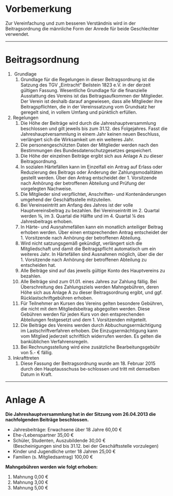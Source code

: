 Vorbemerkung
============

Zur Vereinfachung und zum besseren Verständnis wird in der Beitragsordnung die männliche Form der Anrede für beide Geschlechter verwendet.

* * *

Beitragsordnung
===============

1.   Grundlage
    1.  Grundlage für die Regelungen in dieser Beitragsordnung ist die Satzung des TGV „Eintracht“ Beilstein 1823 e.V. in der derzeit gültigen Fassung. Wesentliche Grundlage für die finanzielle Ausstattung des Vereins ist das Beitragsaufkommen der Mitglieder. Der Verein ist deshalb darauf angewiesen, dass alle Mitglieder ihre Beitragspflichten, die in der Vereinssatzung vom Grundsatz her geregelt sind, in vollem Umfang und pünktlich erfüllen.
2.  Regelungen
    1.  Die Höhe der Beiträge wird durch die Jahreshauptversammlung beschlossen und gilt jeweils bis zum 31.12. des Folgejahres. Fasst die Jahreshauptversammlung in einem Jahr keinen neuen Beschluss, verlängert sich die Wirksamkeit um ein weiteres Jahr.
    2.  Die personengeschützten Daten der Mitglieder werden nach den Bestimmungen des Bundesdatenschutzgesetzes gespeichert.
    3.  Die Höhe der einzelnen Beiträge ergibt sich aus Anlage A zu dieser Beitragsordnung.
    4.  In sozialen Härtefällen kann im Einzelfall ein Antrag auf Erlass oder Reduzierung des Beitrags oder Änderung der Zahlungsmodalitäten gestellt werden. Über den Antrag entscheidet der 1. Vorsitzende nach Anhörung der betroffenen Abteilung und Prüfung der vorgelegten Nachweise.
    5.  Die Mitglieder sind verpflichtet, Anschriften- und Kontenänderungen umgehend der Geschäftsstelle mitzuteilen.
    6.  Bei Vereinseintritt am Anfang des Jahres ist der volle Hauptvereinsbeitrag zu bezahlen. Bei Vereinseintritt im 2. Quartal werden ¾, im 3. Quartal die Hälfte und im 4. Quartal ¼ des Jahresbeitrags erhoben.
    7.  In Härte- und Ausnahmefällen kann ein monatlich anteiliger Beitrag erhoben werden. Über einen entsprechenden Antrag entscheidet der 1. Vorsitzende nach Anhörung der betroffenen Abteilung.
    8.  Wird nicht satzungsgemäß gekündigt, verlängert sich die Mitgliedschaft und damit die Beitragspflicht automatisch um ein weiteres Jahr. In Härtefällen sind Ausnahmen möglich, über die der 1. Vorsitzende nach Anhörung der betroffenen Abteilung zu entscheiden hat.
    9.  Alle Beiträge sind auf das jeweils gültige Konto des Hauptvereins zu bezahlen.
    10.  Alle Beiträge sind zum 01.01. eines Jahres zur Zahlung fällig. Bei Überschreitung des Zahlungsziels werden Mahngebühren, deren Höhe sich aus Anlage A zu dieser Beitragsordnung ergibt, und ggf. Rücklastschriftgebühren erhoben.
    11.  Für Teilnehmer an Kursen des Vereins gelten besondere Gebühren, die nicht mit dem Mitgliedsbeitrag abgegolten werden. Diese Gebühren werden für jeden Kurs von den entsprechenden Abteilungen festgesetzt und dem 1. Vorsitzenden mitgeteilt.
    12.  Die Beiträge des Vereins werden durch Abbuchungsermächtigung im Lastschriftverfahren erhoben. Die Einzugsermächtigung kann vom Mitglied jederzeit schriftlich widerrufen werden. Es gelten die banküblichen Verfahrensregeln.
    13.  Bei Rechnungsstellung wird eine zusätzliche Bearbeitungsgebühr von 5.- € fällig.
3.  Inkrafttreten
    1.  Diese Fassung der Beitragsordnung wurde am 18. Februar 2015 durch den Hauptausschuss be-schlossen und tritt mit demselben Datum in Kraft.

* * *

Anlage A
========

**Die Jahreshauptversammlung hat in der Sitzung vom 26.04.2013 die nachfolgenden Beiträge beschlossen.**

*   Jahresbeiträge: Erwachsene über 18 Jahre 60,00 €
*   Ehe-/Lebenspartner 35,00 €
*   Schüler, Studenten, Auszubildende 30,00 €  
    (Bescheinigungen sind bis 31.12. bei der Geschäftsstelle vorzulegen)
*   Kinder und Jugendliche unter 18 Jahren 25,00 €
*   Familien (s. Mitgliedsantrag) 100,00 €

**Mahngebühren werden wie folgt erhoben:**

1.  Mahnung 0,00 €
2.  Mahnung 3,00 €
3.  Mahnung 5,00 €